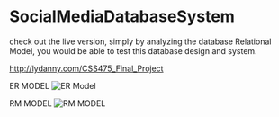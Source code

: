 # SocialMediaDatabaseSystem
check out the live version, simply by analyzing the database Relational Model, you would be able to test this database design and system.

http://lydanny.com/CSS475_Final_Project

ER MODEL
![ER Model](http://i.imgur.com/NoMKjBz.jpg "the ER Model")

RM MODEL
![RM MODEL](http://i.imgur.com/fVnv1vd.jpg)
